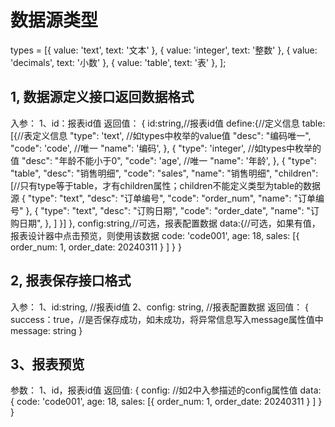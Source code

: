 # 数据源类型

types = [{
        value: 'text',
        text: '文本'
    }, {
        value: 'integer',
        text: '整数'
    }, {
        value: 'decimals',
        text: '小数'
    }, {
        value: 'table',
        text: '表'
    },
];

## 1, 数据源定义接口返回数据格式
入参：
1、id：报表id值
返回值：
{
	id:string,//报表id值
	define:{//定义信息
		table:[{//表定义信息
            "type": 'text', //如types中枚举的value值
            "desc": "编码唯一",
            "code": 'code', //唯一
            "name": '编码',
        }, {
            "type": 'integer', //如types中枚举的值
            "desc": "年龄不能小于0",
            "code": 'age', //唯一
            "name": '年龄',
        }, {
            "type": "table",
            "desc": "销售明细",
            "code": "sales",
            "name": "销售明细",
            "children": [//只有type等于table，才有children属性；children不能定义类型为table的数据源
                {
                    "type": "text",
                    "desc": "订单编号",
                    "code": "order_num",
                    "name": "订单编号"
                }, {
                    "type": "text",
                    "desc": "订购日期",
                    "code": "order_date",
                    "name": "订购日期",
                },
            ]
        }]
	},
	config:string,//可选，报表配置数据
	data:{//可选，如果有值，报表设计器中点击预览，则使用该数据
        code: 'code001',
        age: 18,
        sales: [{
                order_num: 1,
                order_date: 20240311
            }
        ]
    }
}

## 2, 报表保存接口格式
入参：
1、id:string, //报表id值
2、config: string, //报表配置数据
返回值：
{
	success：true，//是否保存成功，如未成功，将异常信息写入message属性值中
	message: string
}
## 3、报表预览
参数：
1、id，报表id值
返回值: 
{
    config: //如2中入参描述的config属性值
    data: {
        code: 'code001',
        age: 18,
        sales: [{
                order_num: 1,
                order_date: 20240311
            }
        ]
    }
}
